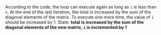 According to the code, the loop can execute again as long as `i` is less than `n`. At the end of the last iteration, the total is increased by the sum of the diagonal elements of the matrix. To execute one more time, the value of `i` should be increased by 1. 
State: **total is increased by the sum of the diagonal elements of the new matrix, `i` is incremented by 1**